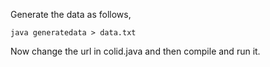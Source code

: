 Generate the data as follows,

	java generatedata > data.txt

Now change the url in colid.java and then compile and run it.
